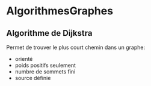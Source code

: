 # AlgorithmesGraphes

## Algorithme de Dijkstra
Permet de trouver le plus court chemin dans un graphe:
- orienté
- poids positifs seulement
- numbre de sommets fini
- source définie
